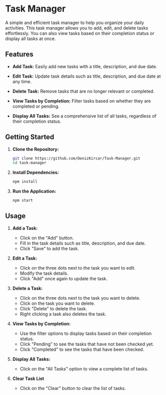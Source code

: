 # Task Manager

A simple and efficient task manager to help you organize your daily activities. This task manager allows you to add, edit, and delete tasks effortlessly. You can also view tasks based on their completion status or display all tasks at once.

## Features

- **Add Task:** Easily add new tasks with a title, description, and due date.

- **Edit Task:** Update task details such as title, description, and due date at any time.

- **Delete Task:** Remove tasks that are no longer relevant or completed.

- **View Tasks by Completion:** Filter tasks based on whether they are completed or pending.

- **Display All Tasks:** See a comprehensive list of all tasks, regardless of their completion status.

## Getting Started

1. **Clone the Repository:**
   ```bash
   git clone https://github.com/DenizKircar/Task-Manager.git
   cd task-manager
   ```

2. **Install Dependencies:**
   ```bash
   npm install
   ```

3. **Run the Application:**
   ```bash
   npm start
   ```

## Usage

1. **Add a Task:**
   - Click on the "Add" button.
   - Fill in the task details such as title, description, and due date.
   - Click "Save" to add the task.

2. **Edit a Task:**
   - Click on the three dots next to the task you want to edit.
   - Modify the task details.
   - Click "Add" once again to update the task.

4. **Delete a Task:**
   - Click on the three dots next to the task you want to delete.
   - Click on the task you want to delete.
   - Click "Delete" to delete the task.
   - Right clicking a task also deletes the task.

6. **View Tasks by Completion:**
   - Use the filter options to display tasks based on their completion status.
   - Click "Pending" to see the tasks that have not been checked yet.
   - Click "Completed" to see the tasks that have been checked.

7. **Display All Tasks:**
   - Click on the "All Tasks" option to view a complete list of tasks.

8. **Clear Task List**
   - Click on the "Clear" button to clear the list of tasks.
